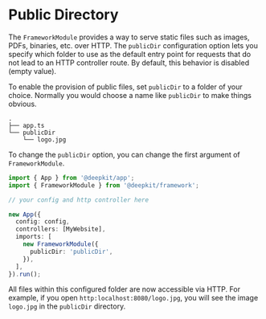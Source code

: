# Public Directory

The `FrameworkModule` provides a way to serve static files such as images, PDFs, binaries, etc. over HTTP. The `publicDir` configuration option lets you specify which folder to use as the default entry point for requests that do not lead to an HTTP controller route. By default, this behavior is disabled (empty value).

To enable the provision of public files, set `publicDir` to a folder of your choice. Normally you would choose a name like `publicDir` to make things obvious.

```
.
├── app.ts
└── publicDir
    └── logo.jpg
```

To change the `publicDir` option, you can change the first argument of `FrameworkModule`.

```typescript
import { App } from '@deepkit/app';
import { FrameworkModule } from '@deepkit/framework';

// your config and http controller here

new App({
  config: config,
  controllers: [MyWebsite],
  imports: [
    new FrameworkModule({
      publicDir: 'publicDir',
    }),
  ],
}).run();
```

All files within this configured folder are now accessible via HTTP. For example, if you open `http:localhost:8080/logo.jpg`, you will see the image `logo.jpg` in the `publicDir` directory.
